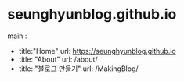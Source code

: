 # seunghyunblog.github.io
main :
  - title:"Home"
    url: https://seunghyunblog.github.io
  - title: "About"
    url: /about/
  - title: "블로그 만들기"
    url: /MakingBlog/
